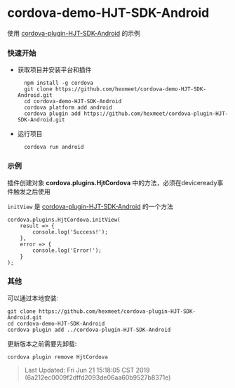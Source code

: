 # cordova-demo-HJT-SDK-Android
使用 [cordova-plugin-HJT-SDK-Android](https://github.com/hexmeet/cordova-plugin-HJT-SDK-Android) 的示例

### 快速开始
- 获取项目并安装平台和插件

        npm install -g cordova
        git clone https://github.com/hexmeet/cordova-demo-HJT-SDK-Android.git
        cd cordova-demo-HJT-SDK-Android
        cordova platform add android
        cordova plugin add https://github.com/hexmeet/cordova-plugin-HJT-SDK-Android.git
- 运行项目

        cordova run android

### 示例
插件创建对象 **cordova.plugins.HjtCordova** 中的方法，必须在deviceready事件触发之后使用

 `initView` 是 [cordova-plugin-HJT-SDK-Android](https://github.com/hexmeet/cordova-plugin-HJT-SDK-Android) 的一个方法

    cordova.plugins.HjtCordova.initView(
        result => {
            console.log('Success!');
        },
        error => {
            console.log('Error!');
        }
    );

### 其他
可以通过本地安装:

    git clone https://github.com/hexmeet/cordova-plugin-HJT-SDK-Android.git
    cd cordova-demo-HJT-SDK-Android
    cordova plugin add ../cordova-plugin-HJT-SDK-Android
更新版本之前需要先卸载:

    cordova plugin remove HjtCordova


> Last Updated: Fri Jun 21 15:18:05 CST 2019 (6a212ec0009f2dffd2093de06aa60b9527b8371e)
